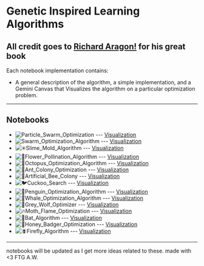 # Genetic Inspired Learning Algorithms 
All credit goes to [Richard Aragon!](https://www.goodreads.com/book/show/200198483-swarm-algorithm-recipes) for his great book
---
Each notebook implementation contains:
- A general description of the algorithm, a simple implementation, and a Gemini Canvas that Visualizes the algorithm on a particular optimization problem.
---
## Notebooks
- ![Particle_Swarm_Optimization](Particle_Swarm_Optimization.ipynb) --- [Visualization](https://g.co/gemini/share/7a73f11b2e54)
- ![Swarm_Optimization_Algorithm](Swarm_Optimization_Algorithm.ipynb) --- [Visualization](https://g.co/gemini/share/6bcb0eebc7cd)
- ![✳️Slime_Mold_Algorithm](✳️Slime_Mold_Algorithm✳️.ipynb) --- [Visualization](https://claude.ai/public/artifacts/cfff48a5-02f3-4efa-9dd6-3a5398b5029e)
- ![🌸Flower_Pollination_Algorithm](🌸Flower_Pollination_Algorithm🌸.ipynb) --- [Visualization](https://g.co/gemini/share/87425452b751)
- ![🐙Octopus_Optimization_Algorithm](🐙Octopus_Optimization_Algorithm🐙.ipynb) ---  [Visualization](https://g.co/gemini/share/a7ed21abeacb)
- ![🐜Ant_Colony_Optimization](🐜Ant_Colony_Optimization🐜.ipynb) --- [Visualization](https://g.co/gemini/share/ae4e958aee46)
- ![🐝Artificial_Bee_Colony](🐝Artificial_Bee_Colony🐝.ipynb) --- [Visualization](https://g.co/gemini/share/eee6944dad87)
- ![🐦Cuckoo_Search](🐦Cuckoo_Search🐦.ipynb) --- [Visualization](https://g.co/gemini/share/c7325c81641d)
- ![🐧Penguin_Optimization_Algorithm](🐧Penguin_Optimization_Algorithm🐧.ipynb) --- [Visualization](https://g.co/gemini/share/eb6ece7ba06f)
- ![🐳Whale_Optimization_Algorithm](🐳Whale_Optimization_Algorithm🐳.ipynb) --- [Visualization](https://g.co/gemini/share/6bbb94ee7f94)
- ![🐺Grey_Wolf_Optimizer](🐺Grey_Wolf_Optimizer🐺.ipynb) --- [Visualization](https://g.co/gemini/share/be1ef3c8c91c)
- ![🔥Moth_Flame_Optimization](🔥Moth_Flame_Optimization🔥.ipynb) --- [Visualization](https://g.co/gemini/share/49f0807924e0)
- ![🦇Bat_Algorithm](🦇Bat_Algorithm🦇.ipynb) --- [Visualization](https://g.co/gemini/share/33d74f0ab3ad)
- ![🦡Honey_Badger_Optimization](🦡Honey_Badger_Optimization🦡.ipynb) --- [Visualization](https://g.co/gemini/share/7f186899fb81)
- ![🪰Firefly_Algorithm](🪰Firefly_Algorithm🪰.ipynb) --- [Visualization](https://g.co/gemini/share/3faa627f26ec)
---
notebooks will be updated as I get more ideas related to these. made with <3
FTG A.W.
